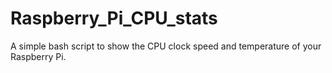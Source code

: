 # Raspberry_Pi_CPU_stats
A simple bash script to show the CPU clock speed and temperature of your Raspberry Pi.
